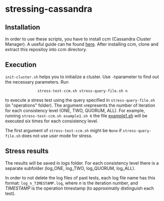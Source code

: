 # stressing-cassandra
## Installation
In order to use these scripts, you have to install ccm (Cassandra Cluster Manager). A useful guide can he found [here](https://academy.datastax.com/planet-cassandra/getting-started-with-ccm-cassandra-cluster-manager).
After installing ccm, clone and extract this repositoy into ccm directory.
## Execution
`init-cluster.sh` helps you to initialize a cluster. Use `-h`parameter to find out the necessary parameters.
Run 
<center>

 `stress-test-ccm.sh stress-query-file.sh n`

</center> 

to execute a stress test using the query specified in `stress-query-file.sh` (in "operations" folder). The argument `n`represents the number of iteration for each consistency level (ONE, TWO, QUORUM, ALL). For example, running `stress-test-ccm.sh example1.sh 6` the file [example1.sh](operations/example1.sh) will be executed six times for each consistency level.

The first argument of `stress-test-ccm.sh` might be `None` if `stress-query-file.sh` does not use *user* mode for stress.

## Stress results
The results will be saved in *logs* folder. For each consistency level there is a separate subfolder (log_ONE, log_TWO, log_QUORUM, log_ALL).

In order to not delete the log files of past tests, each log file name has this format: `log_n_TIMESTAMP.log`, where *n* is the iteration number, and *TIMESTAMP* is the operation timestamp (to approximatly distinguish each test).